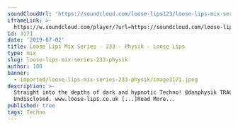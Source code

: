 ```yaml
---
soundCloudUrl: 'https://soundcloud.com/loose-lips123/loose-lips-mix-series-233-physik'
iframeLink: >-
  https://w.soundcloud.com/player/?url=https://soundcloud.com/loose-lips123/loose-lips-mix-series-233-physik&color=00aabb&auto_play=false&hide_related=false&show_comments=true&show_user=true&show_reposts=false
id: 3171
date: '2019-07-02'
title: Loose Lips Mix Series - 233 - Physik - Loose Lips
type: mix
slug: loose-lips-mix-series-233-physik
author: 100
banner:
  - imported/loose-lips-mix-series-233-physik/image3171.jpeg
description: >-
  Straight into the depths of dark and hypnotic Techno! @danphysik TRACKLIST:
  Undisclosed. www.loose-lips.co.uk [...]Read More...
published: true
tags: Techno
---
```

